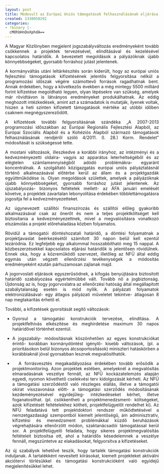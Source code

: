 ```yaml
---
layout: post
title: Módosult az Európai Uniós támogatások felhasználásának eljárása
created: 1330950292
categories:
- !binary |-
  cMOhbHnDoXphdA==
---
```

<p style="text-align: justify;">A Magyar Közlönyben megjelent jogszabályváltozás eredményeként tovább csökkennek a projektek tervezésével, elindításával és kezelésével kapcsolatos határidők. A bevezetett megoldások a pályázóknak újabb könnyebbségeket, gyorsabb forráshoz jutást jelentenek.</p><p style="text-align: justify;">A kormányváltás utáni leltárkészítés során kiderült, hogy az európai uniós fejlesztési támogatások kifizetésének jelentős felgyorsítása nélkül a programozási időszak végére számottevő források ragadhatnak bent. Annak érdekében, hogy a következős években a még mintegy 5500 milliárd forint kifizetése megoldható legyen, olyan lépésekre van szükség, amelyek már rövidtávon is látványos eredményeket produkálhatnak. Az eddig meghozott intézkedések, amint azt a számadatok is mutatják, ilyenek voltak, hiszen a heti szinten kifizetett támogatások mértéke az utóbbi időben csaknem megnégyszereződött.</p><p style="text-align: justify;">A kifizetések további felgyorsításának szándéka „A 2007-2013 programozási időszakban az Európai Regionális Fejlesztési Alapból, az Európai Szociális Alapból és a Kohéziós Alapból származó támogatások felhasználásának rendjéről szóló 4/2011. (I. 28.) Korm. Rendelet” módosítását is szükségessé tette.</p><p style="text-align: justify;">A mostani változások, illeszkedve a korábbi irányhoz, az intézményi és a kedvezményezetti oldalra- vagyis az apparátus leterheltségéből és az elégtelen számlamennyiségből adódó problémákra- egyaránt koncentrálnak. A szolgáltató közigazgatás európai uniós pályáztatásnál történő alkalmazásával előtérbe kerül az állam és a projektgazdák együttműködése is. Olyan megoldások születtek, amelyek a pályázóknak újabb könnyebbségeket, gyorsabb forráshoz jutást jelentenek. Az újszabályozás- bizonyos feltételek mellett- az ÁFA januári emelését követve, a projektek zavartalan lebonyolítása érdekében többlettámogatásra jogosítja fel a kedvezményezetteket.</p><p style="text-align: justify;">Az úgynevezett szállítói finanszírozás és szállítói előleg gyakoribb alkalmazásával csak az önerőt és nem a teljes projektköltséget kell biztosítania a kedvezményezettnek, mivel a megvalósításra vonatkozó elszámolás a projekt előrehaladása közben folyamatos.</p><p style="text-align: justify;">Rövidül a támogatói döntéshozatali határidő, a döntési folyamatnak a projektjavaslat beérkezésétől számított 30 napon belül kell ezentúl lezáródnia. Ez legfeljebb egy alkalommal hosszabbítható meg 15 nappal. A közbeszerzésekkel kapcsolatos eljárási határidők is jelentősen rövidülnek. Ennek oka, hogy a közreműködő szervezet, illetőleg az NFÜ által eddig egymás után végzett ellenőrzési tevékenységek a módosítás eredményeként ezután párhuzamosan zajlanak majd.</p><p style="text-align: justify;">A jogorvoslati eljárások egyszerűsödnek, a kifogás benyújtására biztosított határidő szabályozása egyértelműbbé vált. Tovább nő a jogbiztonság. Újdonság az is, hogy jogorvoslatra az ellenőrzési hatóság által megállapított szabálytalanság esetén is mód nyílik. A pályázati folyamatok elektronizálásával- egy átlagos pályázati műveletet tekintve- átlagosan 8 nap megtakarítás érhető el.</p><p style="text-align: justify;">További, a kifizetések gyorsítását segítő változások:</p><ul style="text-align: justify;"><li>Gyorsul a támogatási konstrukciók tervezése, elindítása. A projektfelhívás elkészítése és meghirdetése maximum 30 napos határidővel történhet ezentúl.</li></ul><ul style="text-align: justify;"><li>A jogszabály- módosításnak köszönhetően az egyes konstrukciókat érintő- korábban kormánydöntést igénylő- kisebb változások, (pl. a prioritásokon belül bizonyos átcsoportosítások) miniszteri hatáskörben a korábbiaknál jóval gyorsabban lesznek megvalósíthatók.</li></ul><ul style="text-align: justify;"><li>&nbsp; A forrásvesztés megakadályozása érdekében tovább erősödik a projektmonitoring. Azon projektek estében, amelyeknél a megvalósítás elmaradásának veszélye fennáll, az NFÜ kockázatelemzés alapján egyedi, nyomon követhető cselekvési terv kidolgozását kérheti. Az NFÜ a támogatási szerződéstől való részleges elállás, illetve a támogatói okirat visszavonása előtt- a támogatási szerződés módosításának kezdeményezésével egyidejűleg- intézkedéseket kérhet, illetve foganatosíthat. (pl. csökkentheti a projektmenedzsment- költségeket, azok kifizetését feltételekhez kötheti, projektfelügyelőt rendelhet ki). Az NFÜ feladatává tett projektdoktori rendszer működtetésével a nemzetgazdasági szempontból kiemelt jelentőségű, ám adminisztratív, kifizetési és menedzsment problémákkal küzdő beruházások végrehajtására ellenőrzött módon, szaktanácsadói támogatással kerül sor. A projektfelügyelő feladata, hogy sikeres projektmegvalósítás feltételeit biztosítsa ott, ahol a határidős késedelemnek a veszélye fennáll, megszüntetve az elakadásokat, felgyorsítva a kifizetéseket.</li></ul><p style="text-align: justify;">Az új szabályok lehetővé teszik, hogy tartalék támogatási konstrukciók induljanak. A tartalékként nevesített kiírásokat, kiemelt projekteket aktiválni akciótervi törlésükkel és támogatási konstrukcióként való egyidejű megjelenítésükkel lehet.</p>
